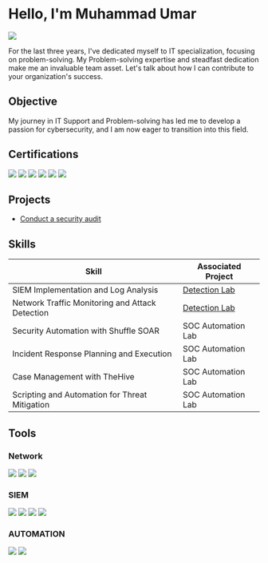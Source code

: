 # Hello, I'm Muhammad Umar
<a href="https://www.linkedin.com/in/umar-lhepk/"><img src="https://img.shields.io/badge/-LinkedIn-0072b1?&style=for-the-badge&logo=linkedin&logoColor=white" /></a>

For the last three years, I've dedicated myself to IT specialization, focusing on problem-solving. My Problem-solving expertise and steadfast dedication make me an invaluable team asset. Let's talk about how I can contribute to your organization's success.

## Objective
My journey in IT Support and Problem-solving has led me to develop a passion for cybersecurity, and I am now eager to transition into this field.

## Certifications
<div>
  <img src="https://img.shields.io/badge/-OneTrust%20GRC%20Professional-brightgreen?style=for-the-badge&logo=OneTrust&logoColor=white" />
  <img src="https://img.shields.io/badge/-Google%20Cybersecurity%20Specialization-blue?style=for-the-badge&logo=Google&logoColor=white" />
  <img src="https://img.shields.io/badge/-Google%20IT%20Support%20Specialization-blue?style=for-the-badge&logo=Google&logoColor=white" />
  <img src="https://img.shields.io/badge/-Harvardx%20Introduction%20to%20Cybersecurity-blue?style=for-the-badge&logo=Harvard&logoColor=white" />
  <img src="https://img.shields.io/badge/-Google%20Tools%20of%20the%20Trade:%20Linux%20and%20SQL-blue?style=for-the-badge&logo=Linux&logoColor=white" />
  <img src="https://img.shields.io/badge/-Google%20Automate%20Cybersecurity%20Tasks%20with%20Python-blue?style=for-the-badge&logo=Python&logoColor=white" />
</div>


## Projects
- <a href="https://github.com/umarlhepk/Conduct-a-security-audit">Conduct a security audit</a>

## Skills

| Skill                                         | Associated Project         |
|-----------------------------------------------|----------------------------|
| SIEM Implementation and Log Analysis          | <a href="https://google.com">Detection Lab</a>|
| Network Traffic Monitoring and Attack Detection | <a href="https://google.com">Detection Lab</a>|
| Security Automation with Shuffle SOAR         | SOC Automation Lab|
| Incident Response Planning and Execution      | SOC Automation Lab|
| Case Management with TheHive                  | SOC Automation Lab|
| Scripting and Automation for Threat Mitigation | SOC Automation Lab|

## Tools

### Network
<div>
    <img src="https://img.shields.io/badge/-Wireshark-1679A7?&style=for-the-badge&logo=Wireshark&logoColor=white" />
    <img src="https://img.shields.io/badge/-Suricata-EF3B2D?&style=for-the-badge&logo=Suricata&logoColor=white" />
    <img src="https://img.shields.io/badge/-TCPdump-blue?style=for-the-badge&logo=TCPdump&logoColor=white" />
</div>

### SIEM
<div>
    <img src="https://img.shields.io/badge/-Microsoft_Sentinel-0078D4?&style=for-the-badge&logo=Microsoft&logoColor=white" />
    <img src="https://img.shields.io/badge/-Splunk-000000?&style=for-the-badge&logo=Splunk&logoColor=white" />
    <img src="https://img.shields.io/badge/-Wazuh-orange?style=for-the-badge&logo=Wazuh&logoColor=white" />
    <img src="https://img.shields.io/badge/-Chronicle-green?style=for-the-badge&logo=Chronicle&logoColor=white" /></div>

### AUTOMATION
<div>
  <img src="https://img.shields.io/badge/-Python-blue?style=for-the-badge&logo=Python&logoColor=white" />
  <img src="https://img.shields.io/badge/-SQL-blue?style=for-the-badge&logo=MySQL&logoColor=white" />
</div>


